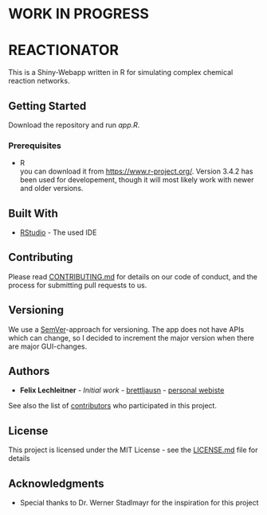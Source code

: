 # WORK IN PROGRESS













# REACTIONATOR

This is a Shiny-Webapp written in R for simulating complex chemical reaction networks.
## Getting Started

Download the repository and run _app.R_.

### Prerequisites

   * R  
   you can download it from https://www.r-project.org/. Version 3.4.2 has been used for developement, though it will most likely work with newer and older versions.


## Built With

* [RStudio](https://www.rstudio.com/) - The used IDE


## Contributing

Please read [CONTRIBUTING.md](https://github.com/brettljausn/reactionator/CONTRIBUTING.md) for details on our code of conduct, and the process for submitting pull requests to us.

## Versioning

We use a [SemVer](http://semver.org/)-approach for versioning. The app does not have APIs which can change, so I decided to increment the major version when there are major GUI-changes. 

## Authors

* **Felix Lechleitner** - *Initial work* - [brettljausn](https://github.com/Brettljausn) - [personal webiste](www.felixlechleitner.com)

See also the list of [contributors](https://github.com/brettljausn/reactionator/contributors) who participated in this project.

## License

This project is licensed under the MIT License - see the [LICENSE.md](https://github.com/brettljausn/reactionator/LICENSE.md) file for details

## Acknowledgments

* Special thanks to Dr. Werner Stadlmayr for the inspiration for this project

